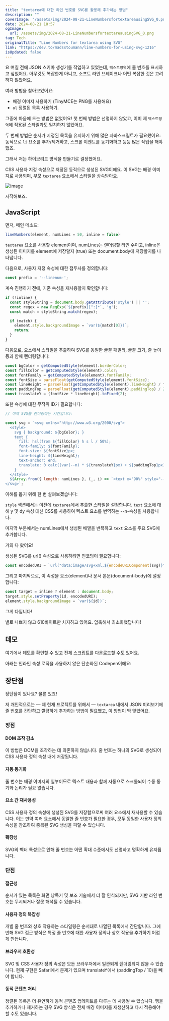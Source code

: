 ```yaml
---
title: "textarea에 대한 라인 번호를 SVG를 활용해 추가하는 방법"
description: ""
coverImage: "/assets/img/2024-08-21-LineNumbersfortextareausingSVG_0.png"
date: 2024-08-21 18:57
ogImage: 
  url: /assets/img/2024-08-21-LineNumbersfortextareausingSVG_0.png
tag: Tech
originalTitle: "Line Numbers for textarea using SVG"
link: "https://dev.to/madsstoumann/line-numbers-for-using-svg-1216"
isUpdated: false
---
```



요 며칠 전에 JSON 스키마 생성기를 작업하고 있었는데, `텍스트영역`에 줄 번호를 표시하고 싶었어요. 아무것도 복잡한게 아니고, 소프트 라인 브레이크나 어떤 복잡한 것은 고려하지 않았어요.

여러 방법을 찾아보았어요:

- 배경 이미지 사용하기 (TinyMCE는 PNG를 사용해요)
- `ol` 정렬된 목록 사용하기.

그중에 마음에 드는 방법은 없었어요! 첫 번째 방법은 선명하지 않았고, 이미 제 `텍스트영역`에 적용된 스타일과도 일치하지 않았어요.

<!-- cozy-coder - 수평 -->
<ins class="adsbygoogle"
     style="display:block"
     data-ad-client="ca-pub-4877378276818686"
     data-ad-slot="1107185301"
     data-ad-format="auto"
     data-full-width-responsive="true"></ins>
<script>
     (adsbygoogle = window.adsbygoogle || []).push({});
</script>

두 번째 방법은 순서가 지정된 목록을 유지하기 위해 많은 자바스크립트가 필요했어요: 동적으로 `li` 요소를 추가/제거하고, 스크롤 이벤트를 동기화하고 등등 많은 작업을 해야 했죠.

그래서 저는 하이브리드 방식을 만들기로 결정했어요.

CSS 사용자 지정 속성으로 저장된 동적으로 생성된 SVG이에요. 이 SVG는 배경 이미지로 사용되며, 부모 `textarea` 요소에서 스타일을 상속받아요.

![image](/assets/img/2024-08-21-LineNumbersfortextareausingSVG_0.png)

<!-- cozy-coder - 수평 -->
<ins class="adsbygoogle"
     style="display:block"
     data-ad-client="ca-pub-4877378276818686"
     data-ad-slot="1107185301"
     data-ad-format="auto"
     data-full-width-responsive="true"></ins>
<script>
     (adsbygoogle = window.adsbygoogle || []).push({});
</script>

시작해보죠.

## JavaScript

먼저, 메인 메소드:

```js
lineNumbers(element, numLines = 50, inline = false)
```

<!-- cozy-coder - 수평 -->
<ins class="adsbygoogle"
     style="display:block"
     data-ad-client="ca-pub-4877378276818686"
     data-ad-slot="1107185301"
     data-ad-format="auto"
     data-full-width-responsive="true"></ins>
<script>
     (adsbygoogle = window.adsbygoogle || []).push({});
</script>

`textarea` 요소를 사용할 element이며, numLines는 렌더링할 라인 수이고, inline은 생성된 이미지를 element에 저장할지 (true) 또는 document.body에 저장할지를 나타냅니다.

다음으로, 사용자 지정 속성에 대한 접두사를 정의합니다:

```js
const prefix = '--linenum-';
```

계속 진행하기 전에, 기존 속성을 재사용할지 확인합니다:

<!-- cozy-coder - 수평 -->
<ins class="adsbygoogle"
     style="display:block"
     data-ad-client="ca-pub-4877378276818686"
     data-ad-slot="1107185301"
     data-ad-format="auto"
     data-full-width-responsive="true"></ins>
<script>
     (adsbygoogle = window.adsbygoogle || []).push({});
</script>

```js
if (!inline) {
  const styleString = document.body.getAttribute('style') || '';
  const regex = new RegExp(`${prefix}[^:]*`, 'g');
  const match = styleString.match(regex);

  if (match) {
    element.style.backgroundImage = `var(${match[0]})`;
    return;
  }
}
```

다음으로, 요소에서 스타일을 추출하여 SVG를 동일한 글꼴 패밀리, 글꼴 크기, 줄 높이 등과 함께 렌더링합니다:

```js
const bgColor = getComputedStyle(element).borderColor;
const fillColor = getComputedStyle(element).color;
const fontFamily = getComputedStyle(element).fontFamily;
const fontSize = parseFloat(getComputedStyle(element).fontSize);
const lineHeight = parseFloat(getComputedStyle(element).lineHeight) / fontSize;
const paddingTop = parseFloat(getComputedStyle(element).paddingTop) / 2;
const translateY = (fontSize * lineHeight).toFixed(2);
```

또한 속성에 대한 무작위 ID가 필요합니다:

<!-- cozy-coder - 수평 -->
<ins class="adsbygoogle"
     style="display:block"
     data-ad-client="ca-pub-4877378276818686"
     data-ad-slot="1107185301"
     data-ad-format="auto"
     data-full-width-responsive="true"></ins>
<script>
     (adsbygoogle = window.adsbygoogle || []).push({});
</script>

```js
// 이제 SVG를 렌더링하는 시간입니다:

const svg = `<svg xmlns="http://www.w3.org/2000/svg">
  <style>
    svg { background: ${bgColor}; }
    text {
      fill: hsl(from ${fillColor} h s l / 50%);
      font-family: ${fontFamily};
      font-size: ${fontSize}px;
      line-height: ${lineHeight};
      text-anchor: end;
      translate: 0 calc((var(--n) * ${translateY}px) + ${paddingTop}px);
    }
  </style>
  ${Array.from({ length: numLines }, (_, i) => `<text x="90%" style="--n:${i + 1};">${i + 1}</text>`).join("")}
</svg>`;
```

이해를 돕기 위해 한 번 살펴보겠습니다: 


<!-- cozy-coder - 수평 -->
<ins class="adsbygoogle"
     style="display:block"
     data-ad-client="ca-pub-4877378276818686"
     data-ad-slot="1107185301"
     data-ad-format="auto"
     data-full-width-responsive="true"></ins>
<script>
     (adsbygoogle = window.adsbygoogle || []).push({});
</script>

`style` 섹션에서는 이전에 `textarea`에서 추출한 스타일을 설정합니다. `text` 요소에 대해 y 및 dy 속성 대신 CSS를 사용하여 텍스트 요소를 번역하는 --n-속성을 사용합니다.

마지막 부분에서는 numLines에서 생성된 배열을 반복하고 `text` 요소를 주요 SVG에 추가합니다.

거의 다 왔어요!

생성된 SVG를 url() 속성으로 사용하려면 인코딩이 필요합니다:

<!-- cozy-coder - 수평 -->
<ins class="adsbygoogle"
     style="display:block"
     data-ad-client="ca-pub-4877378276818686"
     data-ad-slot="1107185301"
     data-ad-format="auto"
     data-full-width-responsive="true"></ins>
<script>
     (adsbygoogle = window.adsbygoogle || []).push({});
</script>

```js
const encodedURI = `url("data:image/svg+xml,${encodeURIComponent(svg)}")`;
```

그리고 마지막으로, 이 속성을 요소(element)나 문서 본문(document-body)에 설정합니다:

```js
const target = inline ? element : document.body;
target.style.setProperty(id, encodedURI);
element.style.backgroundImage = `var(${id})`;
```

그게 다입니다!

<!-- cozy-coder - 수평 -->
<ins class="adsbygoogle"
     style="display:block"
     data-ad-client="ca-pub-4877378276818686"
     data-ad-slot="1107185301"
     data-ad-format="auto"
     data-full-width-responsive="true"></ins>
<script>
     (adsbygoogle = window.adsbygoogle || []).push({});
</script>

별로 나쁘지 않고 610바이트만 차지하고 있어요. 압축해서 최소화했답니다!

## 데모

여기에서 데모를 확인할 수 있고 전체 스크립트를 다운로드할 수도 있어요.

아래는 인라인 속성 로직을 사용하지 않은 단순화된 Codepen이에요:

<!-- cozy-coder - 수평 -->
<ins class="adsbygoogle"
     style="display:block"
     data-ad-client="ca-pub-4877378276818686"
     data-ad-slot="1107185301"
     data-ad-format="auto"
     data-full-width-responsive="true"></ins>
<script>
     (adsbygoogle = window.adsbygoogle || []).push({});
</script>

## 장단점

장단점이 있나요? 물론 있죠!

저 개인적으로는 — 제 현재 프로젝트를 위해서 — `textarea` 내에서 JSON 미리보기에 줄 번호를 간단하고 깔끔하게 추가하는 방법이 필요했고, 이 방법이 딱 맞았어요.

### 장점

<!-- cozy-coder - 수평 -->
<ins class="adsbygoogle"
     style="display:block"
     data-ad-client="ca-pub-4877378276818686"
     data-ad-slot="1107185301"
     data-ad-format="auto"
     data-full-width-responsive="true"></ins>
<script>
     (adsbygoogle = window.adsbygoogle || []).push({});
</script>

#### DOM 조작 감소

이 방법은 DOM을 조작하는 데 의존하지 않습니다. 줄 번호는 하나의 SVG로 생성되어 CSS 사용자 정의 속성 내에 저장됩니다.

#### 자동 동기화

줄 번호는 배경 이미지의 일부이므로 텍스트 내용과 함께 자동으로 스크롤되어 수동 동기화 논리가 필요 없습니다.

<!-- cozy-coder - 수평 -->
<ins class="adsbygoogle"
     style="display:block"
     data-ad-client="ca-pub-4877378276818686"
     data-ad-slot="1107185301"
     data-ad-format="auto"
     data-full-width-responsive="true"></ins>
<script>
     (adsbygoogle = window.adsbygoogle || []).push({});
</script>

#### 요소 간 재사용성

CSS 사용자 정의 속성에 생성된 SVG를 저장함으로써 여러 요소에서 재사용할 수 있습니다. 이는 만약 여러 요소에서 동일한 줄 번호가 필요한 경우, 모두 동일한 사용자 정의 속성을 참조하여 중복된 SVG 생성을 피할 수 있습니다.

#### 확장성

SVG의 벡터 특성으로 인해 줄 번호는 어떤 확대 수준에서도 선명하고 명확하게 유지됩니다.

<!-- cozy-coder - 수평 -->
<ins class="adsbygoogle"
     style="display:block"
     data-ad-client="ca-pub-4877378276818686"
     data-ad-slot="1107185301"
     data-ad-format="auto"
     data-full-width-responsive="true"></ins>
<script>
     (adsbygoogle = window.adsbygoogle || []).push({});
</script>

### 단점

#### 접근성

순서가 있는 목록은 화면 낭독기 및 보조 기술에서 더 잘 인식되지만, SVG 기반 라인 번호는 무시되거나 잘못 해석될 수 있습니다.

#### 사용자 정의 복잡성

<!-- cozy-coder - 수평 -->
<ins class="adsbygoogle"
     style="display:block"
     data-ad-client="ca-pub-4877378276818686"
     data-ad-slot="1107185301"
     data-ad-format="auto"
     data-full-width-responsive="true"></ins>
<script>
     (adsbygoogle = window.adsbygoogle || []).push({});
</script>

개별 줄 번호와 상호 작용하는 스타일링은 순서대로 나열된 목록에서 간단합니다. 그에 반해 SVG 접근 방식은 특정 줄 번호에 대한 사용자 정의나 상호 작용을 추가하기 어렵게 만듭니다.

#### 브라우저 호환성

SVG 및 CSS 사용자 정의 속성은 모든 브라우저에서 일관되게 렌더링되지 않을 수 있습니다. 현재 구현은 Safari에서 문제가 있으며 translateY에서 (paddingTop / 10)을 빼야 합니다.

#### 동적 콘텐츠 처리

<!-- cozy-coder - 수평 -->
<ins class="adsbygoogle"
     style="display:block"
     data-ad-client="ca-pub-4877378276818686"
     data-ad-slot="1107185301"
     data-ad-format="auto"
     data-full-width-responsive="true"></ins>
<script>
     (adsbygoogle = window.adsbygoogle || []).push({});
</script>

정렬된 목록은 더 유연하게 동적 콘텐츠 업데이트를 다루는 데 사용될 수 있습니다. 행을 추가하거나 제거하는 경우 SVG 방식은 전체 배경 이미지를 재생산하고 다시 적용해야 할 수도 있습니다.